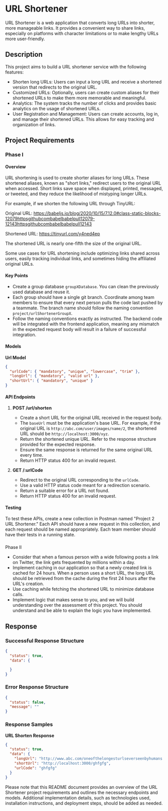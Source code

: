 # URL Shortener

URL Shortener is a web application that converts long URLs into shorter, more manageable links. It provides a convenient way to share links, especially on platforms with character limitations or to make lengthy URLs more user-friendly.

## Description

This project aims to build a URL shortener service with the following features:

- Shorten long URLs: Users can input a long URL and receive a shortened version that redirects to the original URL.
- Customized URLs: Optionally, users can create custom aliases for their shortened URLs to make them more memorable and meaningful.
- Analytics: The system tracks the number of clicks and provides basic analytics on the usage of shortened URLs.
- User Registration and Management: Users can create accounts, log in, and manage their shortened URLs. This allows for easy tracking and organization of links.

## Project Requirements

### Phase I

#### Overview

URL shortening is used to create shorter aliases for long URLs. These shortened aliases, known as "short links," redirect users to the original URL when accessed. Short links save space when displayed, printed, messaged, or tweeted, and they reduce the likelihood of mistyping longer URLs.

For example, if we shorten the following URL through TinyURL:

Original URL: https://babeljs.io/blog/2020/10/15/7.12.0#class-static-blocks-12079httpsgithubcombabelbabelpull12079-12143httpsgithubcombabelbabelpull12143

Shortened URL: https://tinyurl.com/y4ned4ep

The shortened URL is nearly one-fifth the size of the original URL.

Some use cases for URL shortening include optimizing links shared across users, easily tracking individual links, and sometimes hiding the affiliated original URLs.

#### Key Points

- Create a group database `groupXDatabase`. You can clean the previously used database and reuse it.
- Each group should have a single git branch. Coordinate among team members to ensure that every next person pulls the code last pushed by a teammate. The branch name should follow the naming convention `project/urlShortenerGroupX`.
- Follow the naming conventions exactly as instructed. The backend code will be integrated with the frontend application, meaning any mismatch in the expected request body will result in a failure of successful integration.

#### Models

**Url Model**

```json
{
  "urlCode": { "mandatory", "unique", "lowercase", "trim" },
  "longUrl": { "mandatory", "valid url" },
  "shortUrl": { "mandatory", "unique" }
}
```

#### API Endpoints

1. **POST /url/shorten**

   - Create a short URL for the original URL received in the request body.
   - The `baseUrl` must be the application's base URL. For example, if the original URL is `http://abc.com/user/images/name/2`, the shortened URL should be `http://localhost:3000/xyz`.
   - Return the shortened unique URL. Refer to the response structure provided for the expected response.
   - Ensure the same response is returned for the same original URL every time.
   - Return HTTP status 400 for an invalid request.

2. **GET /:urlCode**

   - Redirect to the original URL corresponding to the `urlCode`.
   - Use a valid HTTP status code meant for a redirection scenario.
   - Return a suitable error for a URL not found.
   - Return HTTP status 400 for an invalid request.

#### Testing

To test these APIs, create a new collection in Postman named "Project 2 URL Shortener." Each API should have a new request in this collection, and each request should be named appropriately. Each team member should have their tests in a running state.

###

 Phase II

- Consider that when a famous person with a wide following posts a link on Twitter, the link gets frequented by millions within a day.
- Implement caching in our application so that a newly created link is cached for 24 hours. When a person uses a short URL, the long URL should be retrieved from the cache during the first 24 hours after the URL's creation.
- Use caching while fetching the shortened URL to minimize database calls.
- Implement logic that makes sense to you, and we will build understanding over the assessment of this project. You should understand and be able to explain the logic you have implemented.

## Response

### Successful Response Structure

```json
{
  "status": true,
  "data": {

  }
}
```

### Error Response Structure

```json
{
  "status": false,
  "message": ""
}
```

### Response Samples

**URL Shorten Response**

```json
{
  "status": true,
  "data": {
    "longUrl": "http://www.abc.com/oneofthelongesturlseverseenbyhumans.com",
    "shortUrl": "http://localhost:3000/ghfgfg",
    "urlCode": "ghfgfg"
  } 
}
```

Please note that this README document provides an overview of the URL Shortener project requirements and outlines the necessary endpoints and models. Additional implementation details, such as technologies used, installation instructions, and deployment steps, should be added as needed.


